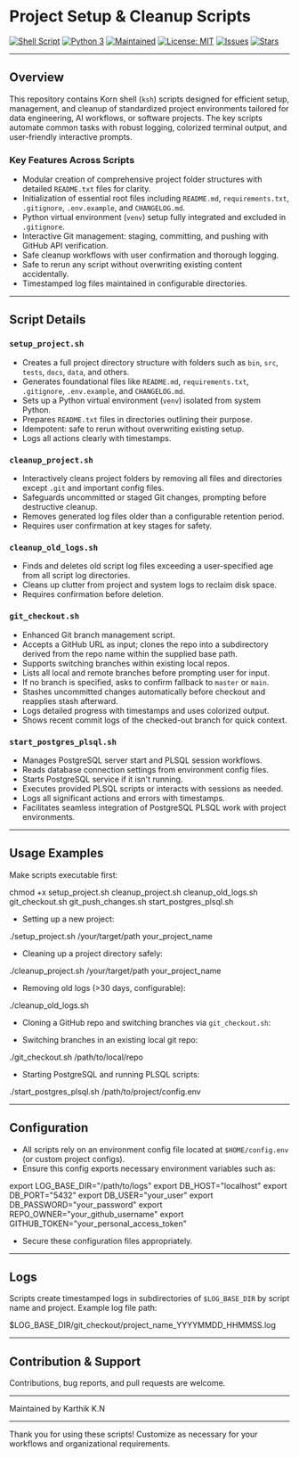 # Project Setup & Cleanup Scripts

[![Shell Script](https://img.shields.io/badge/shell-ksh-blue.svg)](https://www.kornshell.com/)
[![Python 3](https://img.shields.io/badge/python-3.6%2B-blue.svg)](https://www.python.org/)
[![Maintained](https://img.shields.io/badge/maintained-yes-brightgreen.svg)](https://github.com/karthikingithub/project_setup_repo)
[![License: MIT](https://img.shields.io/badge/License-MIT-yellow.svg)](https://opensource.org/licenses/MIT)
[![Issues](https://img.shields.io/github/issues/karthikingithub/project_setup_repo.svg)](https://github.com/karthikingithub/project_setup_repo/issues)
[![Stars](https://img.shields.io/github/stars/karthikingithub/project_setup_repo.svg?style=social)](https://github.com/karthikingithub/project_setup_repo/stargazers)

---

## Overview

This repository contains Korn shell (`ksh`) scripts designed for efficient setup, management, and cleanup of standardized project environments tailored for data engineering, AI workflows, or software projects. The key scripts automate common tasks with robust logging, colorized terminal output, and user-friendly interactive prompts.

### Key Features Across Scripts

- Modular creation of comprehensive project folder structures with detailed `README.txt` files for clarity.
- Initialization of essential root files including `README.md`, `requirements.txt`, `.gitignore`, `.env.example`, and `CHANGELOG.md`.
- Python virtual environment (`venv`) setup fully integrated and excluded in `.gitignore`.
- Interactive Git management: staging, committing, and pushing with GitHub API verification.
- Safe cleanup workflows with user confirmation and thorough logging.
- Safe to rerun any script without overwriting existing content accidentally.
- Timestamped log files maintained in configurable directories.

---

## Script Details

### `setup_project.sh`

- Creates a full project directory structure with folders such as `bin`, `src`, `tests`, `docs`, `data`, and others.
- Generates foundational files like `README.md`, `requirements.txt`, `.gitignore`, `.env.example`, and `CHANGELOG.md`.
- Sets up a Python virtual environment (`venv`) isolated from system Python.
- Prepares `README.txt` files in directories outlining their purpose.
- Idempotent: safe to rerun without overwriting existing setup.
- Logs all actions clearly with timestamps.

### `cleanup_project.sh`

- Interactively cleans project folders by removing all files and directories except `.git` and important config files.
- Safeguards uncommitted or staged Git changes, prompting before destructive cleanup.
- Removes generated log files older than a configurable retention period.
- Requires user confirmation at key stages for safety.

### `cleanup_old_logs.sh`

- Finds and deletes old script log files exceeding a user-specified age from all script log directories.
- Cleans up clutter from project and system logs to reclaim disk space.
- Requires confirmation before deletion.

### `git_checkout.sh`

- Enhanced Git branch management script.
- Accepts a GitHub URL as input; clones the repo into a subdirectory derived from the repo name within the supplied base path.
- Supports switching branches within existing local repos.
- Lists all local and remote branches before prompting user for input.
- If no branch is specified, asks to confirm fallback to `master` or `main`.
- Stashes uncommitted changes automatically before checkout and reapplies stash afterward.
- Logs detailed progress with timestamps and uses colorized output.
- Shows recent commit logs of the checked-out branch for quick context.

### `start_postgres_plsql.sh`

- Manages PostgreSQL server start and PLSQL session workflows.
- Reads database connection settings from environment config files.
- Starts PostgreSQL service if it isn't running.
- Executes provided PLSQL scripts or interacts with sessions as needed.
- Logs all significant actions and errors with timestamps.
- Facilitates seamless integration of PostgreSQL PLSQL work with project environments.

---

## Usage Examples

Make scripts executable first:


chmod +x setup_project.sh cleanup_project.sh cleanup_old_logs.sh git_checkout.sh git_push_changes.sh start_postgres_plsql.sh


- Setting up a new project:


./setup_project.sh /your/target/path your_project_name


- Cleaning up a project directory safely:

./cleanup_project.sh /your/target/path your_project_name


- Removing old logs (>30 days, configurable):


./cleanup_old_logs.sh


- Cloning a GitHub repo and switching branches via `git_checkout.sh`:



- Switching branches in an existing local git repo:


./git_checkout.sh /path/to/local/repo


- Starting PostgreSQL and running PLSQL scripts:


./start_postgres_plsql.sh /path/to/project/config.env


---

## Configuration

- All scripts rely on an environment config file located at `$HOME/config.env` (or custom project configs).
- Ensure this config exports necessary environment variables such as:


export LOG_BASE_DIR="/path/to/logs"
export DB_HOST="localhost"
export DB_PORT="5432"
export DB_USER="your_user"
export DB_PASSWORD="your_password"
export REPO_OWNER="your_github_username"
export GITHUB_TOKEN="your_personal_access_token"


- Secure these configuration files appropriately.

---

## Logs

Scripts create timestamped logs in subdirectories of `$LOG_BASE_DIR` by script name and project. Example log file path:

$LOG_BASE_DIR/git_checkout/project_name_YYYYMMDD_HHMMSS.log


---

## Contribution & Support

Contributions, bug reports, and pull requests are welcome.

---





Maintained by Karthik K.N

---

Thank you for using these scripts! Customize as necessary for your workflows and organizational requirements.
